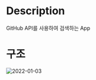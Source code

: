 # Description
GitHub API를 사용하여 검색하는 App

# 구조
![2022-01-03](https://user-images.githubusercontent.com/22321021/147909709-0dda475e-9b1c-4234-9e67-3d31d34b9d72.jpg)

